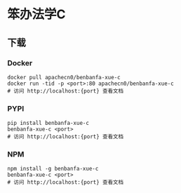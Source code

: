 # 笨办法学C

## 下载

### Docker

```
docker pull apachecn0/benbanfa-xue-c
docker run -tid -p <port>:80 apachecn0/benbanfa-xue-c
# 访问 http://localhost:{port} 查看文档
```

### PYPI

```
pip install benbanfa-xue-c
benbanfa-xue-c <port>
# 访问 http://localhost:{port} 查看文档
```

### NPM

```
npm install -g benbanfa-xue-c
benbanfa-xue-c <port>
# 访问 http://localhost:{port} 查看文档
```